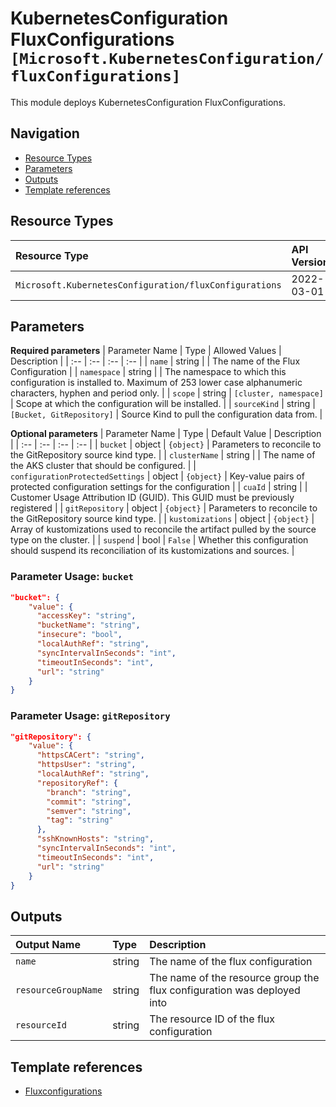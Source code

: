 # KubernetesConfiguration FluxConfigurations `[Microsoft.KubernetesConfiguration/fluxConfigurations]`

This module deploys KubernetesConfiguration FluxConfigurations.

## Navigation

- [Resource Types](#Resource-Types)
- [Parameters](#Parameters)
- [Outputs](#Outputs)
- [Template references](#Template-references)

## Resource Types

| Resource Type | API Version |
| :-- | :-- |
| `Microsoft.KubernetesConfiguration/fluxConfigurations` | 2022-03-01 |

## Parameters

**Required parameters**
| Parameter Name | Type | Allowed Values | Description |
| :-- | :-- | :-- | :-- |
| `name` | string |  | The name of the Flux Configuration |
| `namespace` | string |  | The namespace to which this configuration is installed to. Maximum of 253 lower case alphanumeric characters, hyphen and period only. |
| `scope` | string | `[cluster, namespace]` | Scope at which the configuration will be installed. |
| `sourceKind` | string | `[Bucket, GitRepository]` | Source Kind to pull the configuration data from. |

**Optional parameters**
| Parameter Name | Type | Default Value | Description |
| :-- | :-- | :-- | :-- |
| `bucket` | object | `{object}` | Parameters to reconcile to the GitRepository source kind type. |
| `clusterName` | string |  | The name of the AKS cluster that should be configured. |
| `configurationProtectedSettings` | object | `{object}` | Key-value pairs of protected configuration settings for the configuration |
| `cuaId` | string |  | Customer Usage Attribution ID (GUID). This GUID must be previously registered |
| `gitRepository` | object | `{object}` | Parameters to reconcile to the GitRepository source kind type. |
| `kustomizations` | object | `{object}` | Array of kustomizations used to reconcile the artifact pulled by the source type on the cluster. |
| `suspend` | bool | `False` | Whether this configuration should suspend its reconciliation of its kustomizations and sources. |


### Parameter Usage: `bucket`

```json
"bucket": {
    "value": {
      "accessKey": "string",
      "bucketName": "string",
      "insecure": "bool",
      "localAuthRef": "string",
      "syncIntervalInSeconds": "int",
      "timeoutInSeconds": "int",
      "url": "string"
    }
}
```

### Parameter Usage: `gitRepository`

```json
"gitRepository": {
    "value": {
      "httpsCACert": "string",
      "httpsUser": "string",
      "localAuthRef": "string",
      "repositoryRef": {
        "branch": "string",
        "commit": "string",
        "semver": "string",
        "tag": "string"
      },
      "sshKnownHosts": "string",
      "syncIntervalInSeconds": "int",
      "timeoutInSeconds": "int",
      "url": "string"
    }
}
```

## Outputs

| Output Name | Type | Description |
| :-- | :-- | :-- |
| `name` | string | The name of the flux configuration |
| `resourceGroupName` | string | The name of the resource group the flux configuration was deployed into |
| `resourceId` | string | The resource ID of the flux configuration |

## Template references

- [Fluxconfigurations](https://docs.microsoft.com/en-us/azure/templates/Microsoft.KubernetesConfiguration/2022-03-01/fluxConfigurations)

